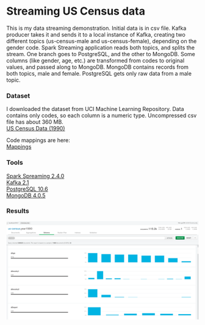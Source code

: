 # Streaming US Census data

This is my data streaming demonstration.
Initial data is in csv file.
Kafka producer takes it and sends it to a local instance of Kafka, creating two different topics (us-census-male and us-census-female), depending on the gender code.
Spark Streaming application reads both topics, and splits the stream. One branch goes to PostgreSQL, and the other to MongoDB.
Some columns (like gender, age, etc.) are transformed from codes to original values, and passed along to MongoDB.
MongoDB contains records from both topics, male and female.
PostgreSQL gets only raw data from a male topic.


### Dataset

I downloaded the dataset from UCI Machine Learning Repository.
Data contains only codes, so each column is a numeric type.
Uncompressed csv file has about 360 MB.  
[US Census Data (1990)](https://archive.ics.uci.edu/ml/machine-learning-databases/census1990-mld/)

Code mappings are here:  
[Mappings](https://archive.ics.uci.edu/ml/machine-learning-databases/census1990-mld/USCensus1990raw.attributes.txt)


### Tools

[Spark Spreaming 2.4.0](https://spark.apache.org/docs/2.4.0/streaming-programming-guide.html)  
[Kafka 2.1](https://kafka.apache.org/downloads)  
[PostgreSQL 10.6](https://www.postgresql.org/docs/10/release-10-6.html)  
[MongoDB 4.0.5](https://docs.mongodb.com/manual/release-notes/4.0/)


### Results

![MongoDB - Matko Soric](https://raw.githubusercontent.com/matkosoric/US-Census-1990-Stream/master/src/main/resources/mongo_compass.png?raw=true "MongoDB - Matko Sorić")

